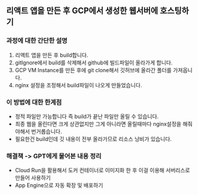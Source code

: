 ## 리액트 앱을 만든 후 GCP에서 생성한 웹서버에 호스팅하기


### 과정에 대한 간단한 설명
1. 리액트 앱을 만든 후 build합니다.
2. gitIgnore에서 build를 삭제해서 github에 빌드파일이 올라가게 합니다.
3. GCP VM Instance를 만든 후에 git clone해서 깃허브에 올라간 폴더를 가져옵니다.
4. nginx 설정을 조정해서 build파일이 나오게 만들었습니다.

### 이 방법에 대한 한계점
- 정적 파일만 가능합니다 즉 build가 끝난 파일만 올릴 수 있습니다.
- 최종 웹을 올린다면 크게 상관없지만 그게 아니라면 올릴때마다 nginx설정을 해줘야해서 번거롭습니다.
- 필요한건 build인데 깃 내용이 전부 올라가므로 리소스 낭비가 있습니다.

### 해결책 -> GPT에게 물어본 내용 정리
- Cloud Run을 활용해서 도커 컨테이너로 이미지화 한 후 이걸 이용해 서버리스로 만들어 사용하기
- App Engine으로 자동 확장 및 배포하기
